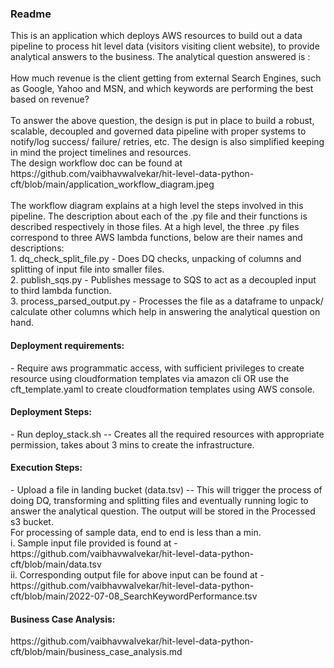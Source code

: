 <h3>Readme</h3>
This is an application which deploys AWS resources to build out a data pipeline to process hit level data (visitors visiting client website), to provide analytical answers to the business. The analytical question answered is :<br/>
<br/>
How much revenue is the client getting from external Search Engines, such as Google, Yahoo and MSN, and which keywords are performing the best based on revenue?<br/>
<br/>
To answer the above question, the design is put in place to build a robust, scalable, decoupled and governed data pipeline with proper systems to notify/log success/ failure/ retries, etc. The design is also simplified keeping in mind the project timelines and resources.<br/>
The design workflow doc can be found at https://github.com/vaibhavwalvekar/hit-level-data-python-cft/blob/main/application_workflow_diagram.jpeg<br/>
<br/>
The workflow diagram explains at a high level the steps involved in this pipeline. The description about each of the .py file and their functions is described respectively in those files. At a high level, the three .py files correspond to three AWS lambda functions, below are their names and descriptions:<br/>
1. dq_check_split_file.py - Does DQ checks, unpacking of columns and splitting of input file into smaller files.<br/>
2. publish_sqs.py - Publishes message to SQS to act as a decoupled input to third lambda function.<br/>
3. process_parsed_output.py - Processes the file as a dataframe to unpack/ calculate other columns which help in answering the analytical question on hand.<br/>

<h4>Deployment requirements:</h4>
- Require aws programmatic access, with sufficient privileges to create resource using cloudformation templates via amazon cli OR use the cft_template.yaml to create cloudformation templates using AWS console.

<h4>Deployment Steps:</h4>
- Run deploy_stack.sh -- Creates all the required resources with appropriate permission, takes about 3 mins to create the infrastructure.

<h4>Execution Steps:</h4>
- Upload a file in landing bucket (data.tsv) -- This will trigger the process of doing DQ, transforming and splitting files and eventually running logic to answer the analytical question. The output will be stored in the Processed s3 bucket. <br/>For processing of sample data, end to end is less than a min.<br/>
      i. Sample input file provided is found at - https://github.com/vaibhavwalvekar/hit-level-data-python-cft/blob/main/data.tsv<br/>
      ii. Corresponding output file for above input can be found at - https://github.com/vaibhavwalvekar/hit-level-data-python-cft/blob/main/2022-07-08_SearchKeywordPerformance.tsv<br/>

<h4>Business Case Analysis:</h4>
https://github.com/vaibhavwalvekar/hit-level-data-python-cft/blob/main/business_case_analysis.md
